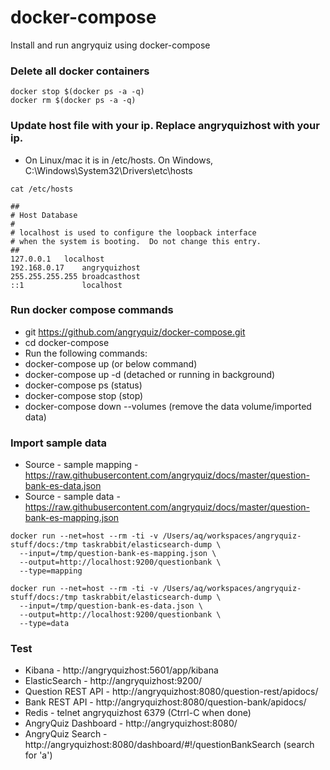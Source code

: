 # docker-compose
Install and run angryquiz using docker-compose

### Delete all docker containers

```
docker stop $(docker ps -a -q)
docker rm $(docker ps -a -q)
```

### Update host file with your ip. Replace angryquizhost with your ip. 

* On Linux/mac it is in /etc/hosts. On Windows, C:\Windows\System32\Drivers\etc\hosts

```
cat /etc/hosts

##
# Host Database
#
# localhost is used to configure the loopback interface
# when the system is booting.  Do not change this entry.
##
127.0.0.1	localhost
192.168.0.17    angryquizhost
255.255.255.255	broadcasthost
::1             localhost 

```

### Run docker compose commands

* git https://github.com/angryquiz/docker-compose.git
* cd docker-compose
* Run the following commands:
* docker-compose up (or below command)
* docker-compose up -d (detached or running in background)
* docker-compose ps (status)
* docker-compose stop (stop)
* docker-compose down --volumes (remove the data volume/imported data)

### Import sample data

* Source - sample mapping - https://raw.githubusercontent.com/angryquiz/docs/master/question-bank-es-data.json
* Source - sample data - https://raw.githubusercontent.com/angryquiz/docs/master/question-bank-es-mapping.json
```
docker run --net=host --rm -ti -v /Users/aq/workspaces/angryquiz-stuff/docs:/tmp taskrabbit/elasticsearch-dump \
  --input=/tmp/question-bank-es-mapping.json \
  --output=http://localhost:9200/questionbank \
  --type=mapping

docker run --net=host --rm -ti -v /Users/aq/workspaces/angryquiz-stuff/docs:/tmp taskrabbit/elasticsearch-dump \
  --input=/tmp/question-bank-es-data.json \
  --output=http://localhost:9200/questionbank \
  --type=data
```

### Test

* Kibana - http://angryquizhost:5601/app/kibana
* ElasticSearch - http://angryquizhost:9200/
* Question REST API - http://angryquizhost:8080/question-rest/apidocs/
* Bank REST API - http://angryquizhost:8080/question-bank/apidocs/
* Redis - telnet angryquizhost 6379 (Ctrrl-C when done)
* AngryQuiz Dashboard - http://angryquizhost:8080/ 
* AngryQuiz Search - http://angryquizhost:8080/dashboard/#!/questionBankSearch (search for 'a')


